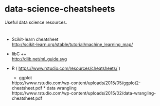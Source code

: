 # data-science-cheatsheets
Useful data science resources. 

# 

* Scikit-learn cheatsheet <br>
    <a> 
    http://scikit-learn.org/stable/tutorial/machine_learning_map/
    </a>
* libC ++ <br>
    <a>
    http://dlib.net/ml_guide.svg
    </a>

* R (<a> https://www.rstudio.com/resources/cheatsheets/ </a>)
    * ggplot <br>
    <a>
    https://www.rstudio.com/wp-content/uploads/2015/05/ggplot2-cheatsheet.pdf 
    </a>
    * data wrangling <br>
    <a>
    https://www.rstudio.com/wp-content/uploads/2015/02/data-wrangling-cheatsheet.pdf
    </a>